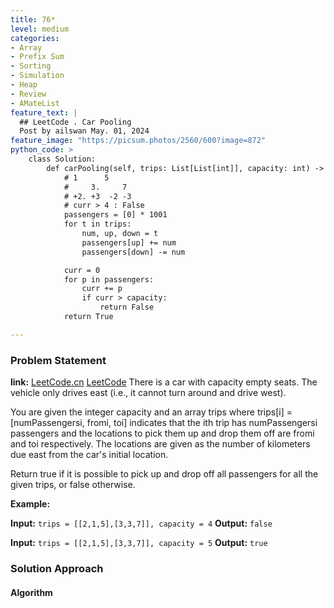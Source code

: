 ```yaml
---
title: 76*
level: medium
categories:
- Array
- Prefix Sum
- Sorting
- Simulation
- Heap
- Review
- AMateList
feature_text: |
  ## LeetCode . Car Pooling
  Post by ailswan May. 01, 2024
feature_image: "https://picsum.photos/2560/600?image=872"
python_code: >
    class Solution:
        def carPooling(self, trips: List[List[int]], capacity: int) -> bool:
            # 1      5  
            #     3.     7
            # +2. +3  -2 -3
            # curr > 4 : False
            passengers = [0] * 1001
            for t in trips:
                num, up, down = t
                passengers[up] += num
                passengers[down] -= num

            curr = 0   
            for p in passengers:
                curr += p
                if curr > capacity:
                    return False
            return True

---
```


### Problem Statement
**link:**
[LeetCode.cn](https://leetcode.cn/problems/car-pooling/)
[LeetCode](https://leetcode.com/car-pooling/)
There is a car with capacity empty seats. The vehicle only drives east (i.e., it cannot turn around and drive west).

You are given the integer capacity and an array trips where trips[i] = [numPassengersi, fromi, toi] indicates that the ith trip has numPassengersi passengers and the locations to pick them up and drop them off are fromi and toi respectively. The locations are given as the number of kilometers due east from the car's initial location.

Return true if it is possible to pick up and drop off all passengers for all the given trips, or false otherwise.

**Example:**

**Input:** `trips = [[2,1,5],[3,3,7]], capacity = 4`
**Output:** `false`

**Input:** `trips = [[2,1,5],[3,3,7]], capacity = 5`
**Output:** `true`
 
### Solution Approach
 
#### Algorithm
 